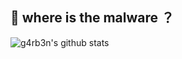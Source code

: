 ## 🌱 where is the malware ？
![g4rb3n's github stats](https://github-readme-stats.vercel.app/api?username=g4rb3n&show_icons=true&theme=draculal)
